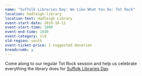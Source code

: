 ```yaml
---
name: "Suffolk Libraries Day: We Like What You Do: Tot Rock"
location: hadleigh-library
location-text: Hadleigh Library
event-start-date: 2019-10-11
event-start-time: 1000
event-end-time: 1030
event-category: sld
sld-region: south
event-ticket-price: 1 suggested donation
breadcrumb: y
---
```


Come along to our regular Tot Rock session and help us celebrate everything the library does for [Suffolk Libraries Day](/suffolk-libraries-day/).
